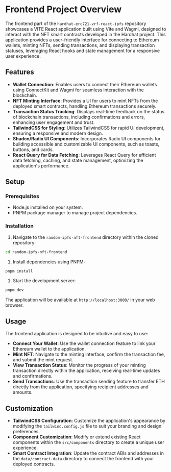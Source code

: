 # Frontend Project Overview

The frontend part of the `hardhat-erc721-vrf-react-ipfs` repository showcases a VITE React application built using Vite and Wagmi, designed to interact with the NFT smart contracts developed in the Hardhat project. This application provides a user-friendly interface for connecting to Ethereum wallets, minting NFTs, sending transactions, and displaying transaction statuses, leveraging React hooks and state management for a responsive user experience.

## Features

- **Wallet Connection**: Enables users to connect their Ethereum wallets using ConnectKit and Wagmi for seamless interaction with the blockchain.
- **NFT Minting Interface**: Provides a UI for users to mint NFTs from the deployed smart contracts, handling Ethereum transactions securely.
- **Transaction Status Tracking**: Displays real-time feedback on the status of blockchain transactions, including confirmations and errors, enhancing user engagement and trust.
- **TailwindCSS for Styling**: Utilizes TailwindCSS for rapid UI development, ensuring a responsive and modern design.
- **Shadcn/Radix UI Components**: Incorporates Radix UI components for building accessible and customizable UI components, such as toasts, buttons, and cards.
- **React Query for Data Fetching**: Leverages React Query for efficient data fetching, caching, and state management, optimizing the application's performance.

## Setup

### Prerequisites

- Node.js installed on your system.
- PNPM package manager to manage project dependencies.

### Installation

1. Navigate to the `random-ipfs-nft-frontend` directory within the cloned repository:

```bash
cd random-ipfs-nft-frontend

```

1. Install dependencies using PNPM:

```bash
pnpm install

```

1. Start the development server:

```bash
pnpm dev

```

The application will be available at `http://localhost:3000/` in your web browser.

## Usage

The frontend application is designed to be intuitive and easy to use:

- **Connect Your Wallet**: Use the wallet connection feature to link your Ethereum wallet to the application.
- **Mint NFT**: Navigate to the minting interface, confirm the transaction fee, and submit the mint request.
- **View Transaction Status**: Monitor the progress of your minting transaction directly within the application, receiving real-time updates and confirmations.
- **Send Transactions**: Use the transaction sending feature to transfer ETH directly from the application, specifying recipient addresses and amounts.

## Customization

- **TailwindCSS Configuration**: Customize the application's appearance by modifying the `tailwind.config.js` file to suit your branding and design preferences.
- **Component Customization**: Modify or extend existing React components within the `src/components` directory to create a unique user experience.
- **Smart Contract Integration**: Update the contract ABIs and addresses in the `data/contract-data` directory to connect the frontend with your deployed contracts.